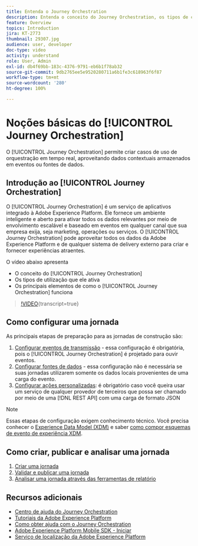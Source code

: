 ```yaml
---
title: Entenda o Journey Orchestration
description: Entenda o conceito do Journey Orchestration, os tipos de casos de uso que ele permite e os elementos-chave do funcionamento desse serviço.
feature: Overview
topics: Introduction
jira: KT-2773
thumbnail: 29307.jpg
audience: user, developer
doc-type: video
activity: understand
role: User, Admin
exl-id: db4f69bb-183c-4376-9791-eb6b1f78ab32
source-git-commit: 9db2765ee5e9520280711a6b1fe3c618963f6f87
workflow-type: tm+mt
source-wordcount: '280'
ht-degree: 100%

---
```


# Noções básicas do [!UICONTROL Journey Orchestration]

O [!UICONTROL Journey Orchestration] permite criar casos de uso de orquestração em tempo real, aproveitando dados contextuais armazenados em eventos ou fontes de dados.

## Introdução ao [!UICONTROL Journey Orchestration]

O [!UICONTROL Journey Orchestration] é um serviço de aplicativos integrado à Adobe Experience Platform. Ele fornece um ambiente inteligente e aberto para ativar todos os dados relevantes por meio de envolvimento escalável e baseado em eventos em qualquer canal que sua empresa exija, seja marketing, operações ou serviços. O [!UICONTROL Journey Orchestration] pode aproveitar todos os dados da Adobe Experience Platform e de qualquer sistema de delivery externo para criar e fornecer experiências atraentes.

O vídeo abaixo apresenta

* O conceito do [!UICONTROL Journey Orchestration]
* Os tipos de utilização que ele ativa
* Os principais elementos de como o [!UICONTROL Journey Orchestration] funciona

>[!VIDEO](https://video.tv.adobe.com/v/29307?learn=on){transcript=true}

## Como configurar uma jornada

As principais etapas de preparação para as jornadas de construção são:

1. [Configurar eventos de transmissão](/help/configuring-journey-orchestration/configure-streaming-events.md) - essa configuração é obrigatória, pois o [!UICONTROL Journey Orchestration] é projetado para ouvir eventos.
1. [Configurar fontes de dados](/help/configuring-journey-orchestration/configure-data-sources.md) - essa configuração não é necessária se suas jornadas utilizarem somente os dados locais provenientes de uma carga do evento.
1. [Configurar ações personalizadas](/help/configuring-journey-orchestration/configure-actions.md): é obrigatório caso você queira usar um serviço de qualquer provedor de terceiros que possa ser chamado por meio de uma [!DNL REST API] com uma carga de formato JSON

>[!NOTE]
>
>Essas etapas de configuração exigem conhecimento técnico. Você precisa conhecer o [Experience Data Model (XDM)](https://experienceleague.adobe.com/docs/platform-learn/tutorials/schemas/schemas-and-experience-data-model.html?lang=pt-BR) e saber [como compor esquemas de evento de experiência XDM](https://experienceleague.adobe.com/docs/platform-learn/tutorials/schemas/create-schemas.html?lang=pt-BR).

## Como criar, publicar e analisar uma jornada

1. [Criar uma jornada](/help/building-a-journey/creating-a-journey.md)
1. [Validar e publicar uma jornada](/help/validate-and-publish-a-journey.md)
1. [Analisar uma jornada através das ferramentas de relatório](/help/analyze-a-journey-via-reporting-tools.md)

## Recursos adicionais

* [Centro de ajuda do Journey Orchestration](https://experienceleague.adobe.com/docs/journeys/using/journey-orchestration-home.html?lang=pt-BR)
* [Tutoriais da Adobe Experience Platform](https://experienceleague.adobe.com/docs/platform-learn/tutorials/overview.html?lang=pt-BR)
* [Como obter ajuda com o Journey Orchestration](/help/understanding-journey-orchestration.md)
* [Adobe Experience Platform Mobile SDK - Iniciar](https://experienceleague.adobe.com/docs/platform-learn/data-collection/mobile-sdk/overview.html?lang=pt-BR)
* [Serviço de localização da Adobe Experience Platform](https://experienceleague.adobe.com/docs/places/using/home.html?lang=pt-BR)
